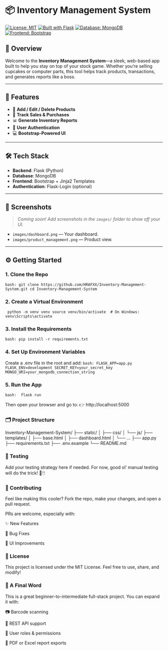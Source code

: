 # 📦 Inventory Management System

[![License: MIT](https://img.shields.io/badge/License-MIT-green.svg)](LICENSE)
[![Built with Flask](https://img.shields.io/badge/Built%20with-Flask-blue.svg)](https://flask.palletsprojects.com/)
[![Database: MongoDB](https://img.shields.io/badge/Database-MongoDB-brightgreen.svg)](https://www.mongodb.com/)
[![Frontend: Bootstrap](https://img.shields.io/badge/Frontend-Bootstrap-purple.svg)](https://getbootstrap.com/)

## 🧾 Overview

Welcome to the **Inventory Management System**—a sleek, web-based app built to help you stay on top of your stock game. Whether you’re selling cupcakes or computer parts, this tool helps track products, transactions, and generates reports like a boss.

---

## 🚀 Features

- 🔄 **Add / Edit / Delete Products**
- 🛒 **Track Sales & Purchases**
- 📊 **Generate Inventory Reports**
- 👤 **User Authentication**
- 💻 **Bootstrap-Powered UI**

---

## 🛠️ Tech Stack

- **Backend**: Flask (Python)
- **Database**: MongoDB
- **Frontend**: Bootstrap + Jinja2 Templates
- **Authentication**: Flask-Login (optional)

---

## 📸 Screenshots

> _Coming soon! Add screenshots in the `images/` folder to show off your UI._

- `images/dashboard.png` — Your dashboard.
- `images/product_management.png` — Product view.

---

## ⚙️ Getting Started

### 1. Clone the Repo

`bash:
git clone https://github.com/HRAFXX/Inventory-Management-System.git
cd Inventory-Management-System `

### 2. Create a Virtual Environment
`
python -m venv venv
source venv/bin/activate  # On Windows: venv\Scripts\activate`

### 3. Install the Requirements
`bash:
pip install -r requirements.txt`

### 4. Set Up Environment Variables
Create a .env file in the root and add:
`bash:
FLASK_APP=app.py
FLASK_ENV=development
SECRET_KEY=your_secret_key
MONGO_URI=your_mongodb_connection_string`

### 5. Run the App
`bash: 
flask run`

Then open your browser and go to:
👉 http://localhost:5000

### 🗂️ Project Structure
Inventory-Management-System/
├── static/
│   ├── css/
│   └── js/
├── templates/
│   ├── base.html
│   ├── dashboard.html
│   └── ...
├── app.py
├── requirements.txt
├── .env.example
└── README.md
### 🧪 Testing
Add your testing strategy here if needed.
For now, good ol’ manual testing will do the trick! 🧼🖱️

### 🤝 Contributing
Feel like making this cooler? Fork the repo, make your changes, and open a pull request.

PRs are welcome, especially with:

✨ New Features

🐛 Bug Fixes

💅 UI Improvements

### 📄 License
This project is licensed under the MIT License.
Feel free to use, share, and modify!

### 🌟 A Final Word
This is a great beginner-to-intermediate full-stack project. You can expand it with:

📷 Barcode scanning

🧩 REST API support

🔐 User roles & permissions

📑 PDF or Excel report exports


 

